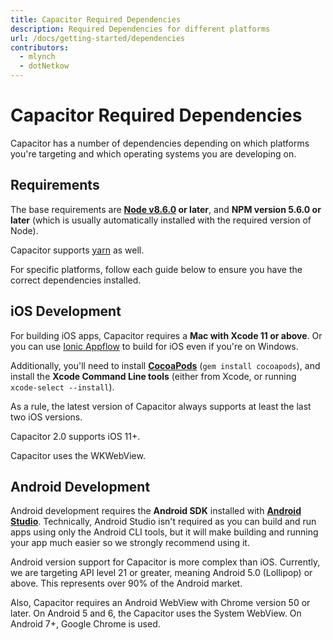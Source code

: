 ```yaml
---
title: Capacitor Required Dependencies
description: Required Dependencies for different platforms
url: /docs/getting-started/dependencies
contributors:
  - mlynch
  - dotNetkow
---
```


# Capacitor Required Dependencies

<p class="intro">Capacitor has a number of dependencies depending on which platforms you're targeting and which operating systems you are developing on.</p>

## Requirements

The base requirements are **[Node v8.6.0](https://nodejs.org) or later**, and **NPM version 5.6.0 or later** (which is usually automatically installed with the required version of Node).

Capacitor supports [yarn](https://yarnpkg.com) as well.

For specific platforms, follow each guide below to ensure you have the correct dependencies installed.

## iOS Development

For building iOS apps, Capacitor requires a **Mac with Xcode 11 or above**. Or you can use [Ionic Appflow](http://ionicframework.com/appflow) to build for iOS even if you're on Windows.

Additionally, you'll need to install **[CocoaPods](https://cocoapods.org/)** (`gem install cocoapods`), and install the **Xcode Command Line tools** (either from Xcode, or running `xcode-select --install`).

As a rule, the latest version of Capacitor always supports at least the last two iOS versions.

Capacitor 2.0 supports iOS 11+.

Capacitor uses the WKWebView.

## Android Development

Android development requires the **Android SDK** installed with **[Android Studio](https://developer.android.com/studio/index.html)**. Technically, Android Studio isn't required as you can build and run apps using only the Android CLI tools, but it will make building and running your app much easier so we strongly recommend using it.

Android version support for Capacitor is more complex than iOS. Currently, we are targeting API level 21 or greater, meaning Android 5.0 (Lollipop) or above. This represents over 90% of the Android market.

Also, Capacitor requires an Android WebView with Chrome version 50 or later. On Android 5 and 6, the Capacitor uses the System WebView. On Android 7+, Google Chrome is used.

